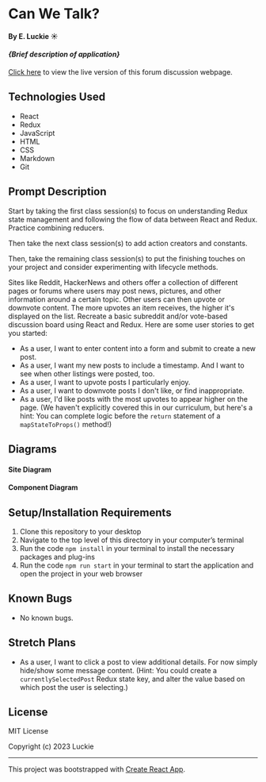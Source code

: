 # Can We Talk?

#### By E. Luckie ☀️

#### _{Brief description of application}_

[Click here](https://eluckie.github.io/can-we-talk/) to view the live version of this forum discussion webpage.


## Technologies Used

* React
* Redux
* JavaScript
* HTML
* CSS
* Markdown
* Git

## Prompt Description

Start by taking the first class session(s) to focus on understanding Redux state management and following the flow of data between React and Redux. Practice combining reducers.

Then take the next class session(s) to add action creators and constants.

Then, take the remaining class session(s) to put the finishing touches on your project and consider experimenting with lifecycle methods.

Sites like Reddit, HackerNews and others offer a collection of different pages or forums where users may post news, pictures, and other information around a certain topic. Other users can then upvote or downvote content. The more upvotes an item receives, the higher it's displayed on the list. Recreate a basic subreddit and/or vote-based discussion board using React and Redux. Here are some user stories to get you started:

* As a user, I want to enter content into a form and submit to create a new post.
* As a user, I want my new posts to include a timestamp. And I want to see when other listings were posted, too.
* As a user, I want to upvote posts I particularly enjoy.
* As a user, I want to downvote posts I don't like, or find inappropriate.
* As a user, I'd like posts with the most upvotes to appear higher on the page. (We haven't explicitly covered this in our curriculum, but here's a hint: You can complete logic before the ``return`` statement of a ``mapStateToProps()`` method!)


## Diagrams

#### Site Diagram


#### Component Diagram


## Setup/Installation Requirements

1. Clone this repository to your desktop
2. Navigate to the top level of this directory in your computer’s terminal
3. Run the code ``npm install`` in your terminal to install the necessary packages and plug-ins
4. Run the code ``npm run start`` in your terminal to start the application and open the project in your web browser


## Known Bugs

* No known bugs.


## Stretch Plans

* As a user, I want to click a post to view additional details. For now simply hide/show some message content. (Hint: You could create a ``currentlySelectedPost`` Redux state key, and alter the value based on which post the user is selecting.)


## License

MIT License

Copyright (c) 2023 Luckie

__________

This project was bootstrapped with [Create React App](https://github.com/facebook/create-react-app).
